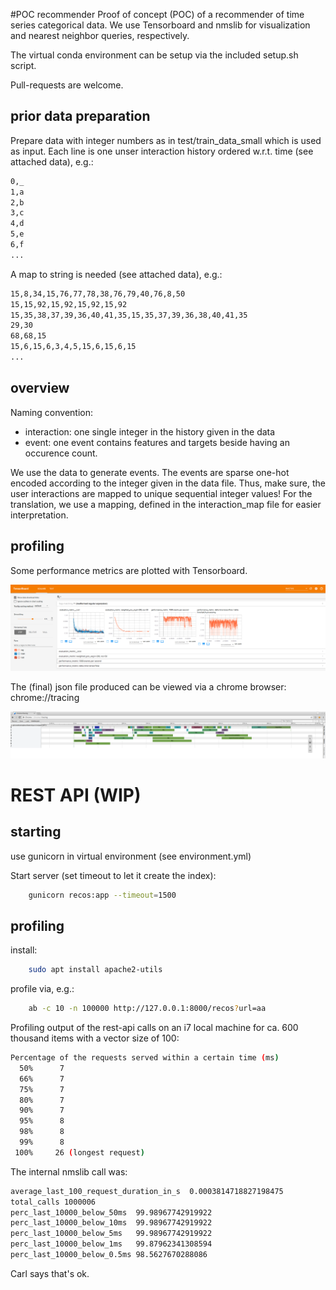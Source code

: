 #POC recommender
Proof of concept (POC) of a recommender of time series categorical data.
We use Tensorboard and nmslib for visualization and nearest neighbor queries, respectively.

The virtual conda environment can be setup via the included setup.sh script.

Pull-requests are welcome.


## prior data preparation
Prepare data with integer numbers as in test/train_data_small which is used as input.
Each line is one unser interaction history ordered w.r.t. time (see attached data), e.g.:

```bash
0,_
1,a
2,b
3,c
4,d
5,e
6,f
...
```

A map to string is needed (see attached data), e.g.:

```bash
15,8,34,15,76,77,78,38,76,79,40,76,8,50
15,15,92,15,92,15,92,15,92
15,35,38,37,39,36,40,41,35,15,35,37,39,36,38,40,41,35
29,30
68,68,15
15,6,15,6,3,4,5,15,6,15,6,15
... 
```

## overview
Naming convention:
* interaction: one single integer in the history given in the data
* event: one event contains features and targets beside having an occurence count.

We use the data to generate events. 
The events are sparse one-hot encoded according to the integer given in the data file.
Thus, make sure, the user interactions are mapped to unique sequential integer values! 
For the translation, we use a mapping, defined in the interaction_map file for easier interpretation.



## profiling
Some performance metrics are plotted with Tensorboard.

![tensorboard_example](doc/figures/tensorboard_example.png)

The (final) json file produced can be viewed via a chrome browser:
    chrome://tracing

![json_profiling_example](doc/figures/json_profiling.png)


# REST API (WIP)

## starting
use gunicorn in virtual environment (see environment.yml)

Start server (set timeout to let it create the index):
```bash
    gunicorn recos:app --timeout=1500
```    
## profiling
install:
```bash
    sudo apt install apache2-utils
```    
profile via, e.g.:
```bash
    ab -c 10 -n 100000 http://127.0.0.1:8000/recos?url=aa
```    
    
Profiling output of the rest-api calls on an i7 local machine for ca. 
600 thousand items with a vector size of 100:
```bash
Percentage of the requests served within a certain time (ms)
  50%      7
  66%      7
  75%      7
  80%      7
  90%      7
  95%      8
  98%      8
  99%      8
 100%     26 (longest request)
```
The internal nmslib call was:
```bash
average_last_100_request_duration_in_s	0.0003814718827198475
total_calls	1000006
perc_last_10000_below_50ms	99.98967742919922
perc_last_10000_below_10ms	99.98967742919922
perc_last_10000_below_5ms	99.98967742919922
perc_last_10000_below_1ms	99.87962341308594
perc_last_10000_below_0.5ms	98.5627670288086
```

Carl says that's ok.
